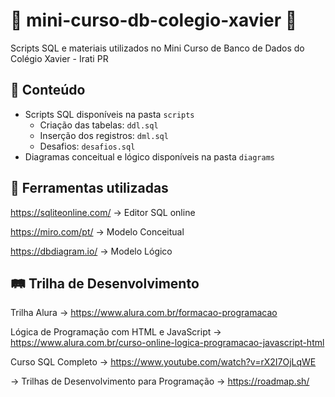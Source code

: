 # :rocket: mini-curso-db-colegio-xavier :rocket:
Scripts SQL e materiais utilizados no Mini Curso de Banco de Dados do Colégio Xavier - Irati PR

## :book: Conteúdo
- Scripts SQL disponíveis na pasta `scripts`
  - Criação das tabelas: `ddl.sql`
  - Inserção dos registros: `dml.sql`
  - Desafios: `desafios.sql`
- Diagramas conceitual e lógico disponíveis na pasta `diagrams`

## :wrench: Ferramentas utilizadas
https://sqliteonline.com/ -> Editor SQL online

https://miro.com/pt/ -> Modelo Conceitual

https://dbdiagram.io/ -> Modelo Lógico

## :railway_track: Trilha de Desenvolvimento
Trilha Alura -> https://www.alura.com.br/formacao-programacao

Lógica de Programação com HTML e JavaScript -> https://www.alura.com.br/curso-online-logica-programacao-javascript-html

Curso SQL Completo -> https://www.youtube.com/watch?v=rX2I7OjLqWE

-> Trilhas de Desenvolvimento para Programação -> https://roadmap.sh/
